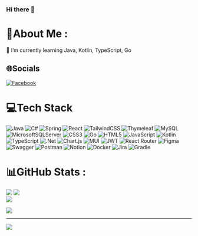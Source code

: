 ### Hi there 👋

# 💫About Me :
🌱 I’m currently learning Java, Kotlin, TypeScript, Go

## 🌐Socials
[![Facebook](https://img.shields.io/badge/Facebook-%231877F2.svg?logo=Facebook&logoColor=white)](https://www.facebook.com/ng.toho08) 

# 💻Tech Stack
![Java](https://img.shields.io/badge/java-%23ED8B00.svg?style=flat-square&logo=java&logoColor=white) ![C#](https://img.shields.io/badge/c%23-%23239120.svg?style=flat-square&logo=c-sharp&logoColor=white) ![Spring](https://img.shields.io/badge/spring-%236DB33F.svg?style=flat-square&logo=spring&logoColor=white) ![React](https://img.shields.io/badge/react-%2320232a.svg?style=flat-square&logo=react&logoColor=%2361DAFB) ![TailwindCSS](https://img.shields.io/badge/tailwindcss-%2338B2AC.svg?style=flat-square&logo=tailwind-css&logoColor=white) ![Thymeleaf](https://img.shields.io/badge/Thymeleaf-%23005C0F.svg?style=flat-square&logo=Thymeleaf&logoColor=white) ![MySQL](https://img.shields.io/badge/mysql-%2300f.svg?style=flat-square&logo=mysql&logoColor=white) ![MicrosoftSQLServer](https://img.shields.io/badge/Microsoft%20SQL%20Sever-CC2927?style=flat-square&logo=microsoft%20sql%20server&logoColor=white) ![CSS3](https://img.shields.io/badge/css3-%231572B6.svg?style=flat-square&logo=css3&logoColor=white) ![Go](https://img.shields.io/badge/go-%2300ADD8.svg?style=flat-square&logo=go&logoColor=white) ![HTML5](https://img.shields.io/badge/html5-%23E34F26.svg?style=flat-square&logo=html5&logoColor=white) ![JavaScript](https://img.shields.io/badge/javascript-%23323330.svg?style=flat-square&logo=javascript&logoColor=%23F7DF1E) ![Kotlin](https://img.shields.io/badge/kotlin-%230095D5.svg?style=flat-square&logo=kotlin&logoColor=white) ![TypeScript](https://img.shields.io/badge/typescript-%23007ACC.svg?style=flat-square&logo=typescript&logoColor=white) ![.Net](https://img.shields.io/badge/.NET-5C2D91?style=flat-square&logo=.net&logoColor=white) ![Chart.js](https://img.shields.io/badge/chart.js-F5788D.svg?style=flat-square&logo=chart.js&logoColor=white) ![MUI](https://img.shields.io/badge/MUI-%230081CB.svg?style=flat-square&logo=material-ui&logoColor=white) ![JWT](https://img.shields.io/badge/JWT-black?style=flat-square&logo=JSON%20web%20tokens) ![React Router](https://img.shields.io/badge/React_Router-CA4245?style=flat-square&logo=react-router&logoColor=white) 	![Figma](https://img.shields.io/badge/figma-%23F24E1E.svg?style=flat-square&logo=figma&logoColor=white) ![Swagger](https://img.shields.io/badge/-Swagger-%23Clojure?style=flat-square&logo=swagger&logoColor=white) ![Postman](https://img.shields.io/badge/Postman-FF6C37?style=flat-square&logo=postman&logoColor=white) ![Notion](https://img.shields.io/badge/Notion-%23000000.svg?style=flat-square&logo=notion&logoColor=white) ![Docker](https://img.shields.io/badge/docker-%230db7ed.svg?style=flat-square&logo=docker&logoColor=white) ![Jira](https://img.shields.io/badge/jira-%230A0FFF.svg?style=flat-square&logo=jira&logoColor=white) ![Gradle](https://img.shields.io/badge/Gradle-02303A.svg?style=flat-square&logo=Gradle&logoColor=white)
# 📊GitHub Stats :
![](https://github-readme-stats.vercel.app/api?username=NgTrongHao&theme=dark&hide_border=true&include_all_commits=false&count_private=false)
![](https://github-readme-stats.vercel.app/api/top-langs/?username=NgTrongHao&theme=dark&hide_border=true&include_all_commits=false&count_private=false&layout=compact)
<br/>
![](https://github-readme-streak-stats.herokuapp.com/?user=NgTrongHao&theme=dark&hide_border=true)

<a href="https://wakatime.com"><img src="https://wakatime.com/share/@ngtronghao/2936655a-ec88-4536-9bf2-02ba084152fc.png" /></a>

---
[![](https://visitcount.itsvg.in/api?id=NgTrongHao&icon=0&color=1)](https://visitcount.itsvg.in)

